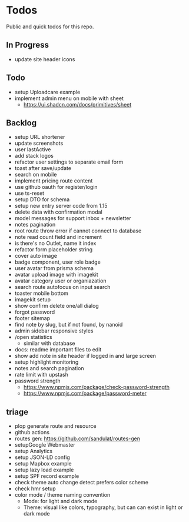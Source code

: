 # Todos

Public and quick todos for this repo.

## In Progress

- update site header icons

## Todo

- setup Uploadcare example
- implement admin menu on mobile with sheet
  - https://ui.shadcn.com/docs/primitives/sheet

## Backlog

- setup URL shortener
- update screenshots
- user lastActive
- add stack logos
- refactor user settings to separate email form
- toast after save/update
- search on mobile
- implement pricing route content
- use github oauth for register/login
- use ts-reset
- setup DTO for schema
- setup new entry server code from 1.15
- delete data with confirmation modal
- model messages for support inbox + newsletter
- notes pagination
- root route throw error if cannot connect to database
- note read count field and increment
- is there's no Outlet, name it index
- refactor form placeholder string
- cover auto image
- badge component, user role badge
- user avatar from prisma schema
- avatar upload image with imagekit
- avatar category user or organiazation
- search route autofocus on input search
- toaster mobile bottom
- imagekit setup
- show confirm delete one/all dialog
- forgot password
- footer sitemap
- find note by slug, but if not found, by nanoid
- admin sidebar responsive styles
- /open statistics
  - similar with database
- docs: readme important files to edit
- show add note in site header if logged in and large screen
- setup highlight monitoring
- notes and search pagination
- rate limit with upstash
- password strength
  - https://www.npmjs.com/package/check-password-strength
  - https://www.npmjs.com/package/password-meter

## triage

- plop generate route and resource
- github actions
- routes gen: https://github.com/sandulat/routes-gen
- setupGoogle Webmaster
- setup Analytics
- setup JSON-LD config
- setup Mapbox example
- setup lazy load example
- setup SPF record example
- check theme auto change detect prefers color scheme
- check hmr setup
- color mode / theme naming convention
  - Mode: for light and dark mode
  - Theme: visual like colors, typography, but can can exist in light or dark mode
